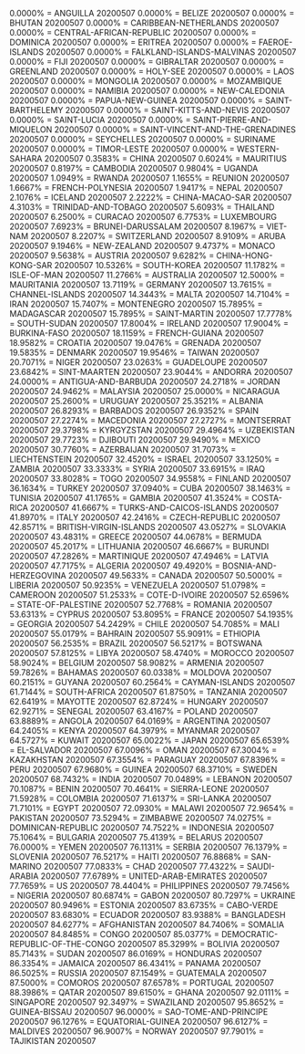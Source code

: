 0.0000% = ANGUILLA 20200507 
0.0000% = BELIZE 20200507 
0.0000% = BHUTAN 20200507 
0.0000% = CARIBBEAN-NETHERLANDS 20200507 
0.0000% = CENTRAL-AFRICAN-REPUBLIC 20200507 
0.0000% = DOMINICA 20200507 
0.0000% = ERITREA 20200507 
0.0000% = FAEROE-ISLANDS 20200507 
0.0000% = FALKLAND-ISLANDS-MALVINAS 20200507 
0.0000% = FIJI 20200507 
0.0000% = GIBRALTAR 20200507 
0.0000% = GREENLAND 20200507 
0.0000% = HOLY-SEE 20200507 
0.0000% = LAOS 20200507 
0.0000% = MONGOLIA 20200507 
0.0000% = MOZAMBIQUE 20200507 
0.0000% = NAMIBIA 20200507 
0.0000% = NEW-CALEDONIA 20200507 
0.0000% = PAPUA-NEW-GUINEA 20200507 
0.0000% = SAINT-BARTHELEMY 20200507 
0.0000% = SAINT-KITTS-AND-NEVIS 20200507 
0.0000% = SAINT-LUCIA 20200507 
0.0000% = SAINT-PIERRE-AND-MIQUELON 20200507 
0.0000% = SAINT-VINCENT-AND-THE-GRENADINES 20200507 
0.0000% = SEYCHELLES 20200507 
0.0000% = SURINAME 20200507 
0.0000% = TIMOR-LESTE 20200507 
0.0000% = WESTERN-SAHARA 20200507 
0.3583% = CHINA 20200507 
0.6024% = MAURITIUS 20200507 
0.8197% = CAMBODIA 20200507 
0.9804% = UGANDA 20200507 
1.0949% = RWANDA 20200507 
1.1655% = REUNION 20200507 
1.6667% = FRENCH-POLYNESIA 20200507 
1.9417% = NEPAL 20200507 
2.1076% = ICELAND 20200507 
2.2222% = CHINA-MACAO-SAR 20200507 
4.3103% = TRINIDAD-AND-TOBAGO 20200507 
5.6093% = THAILAND 20200507 
6.2500% = CURACAO 20200507 
6.7753% = LUXEMBOURG 20200507 
7.6923% = BRUNEI-DARUSSALAM 20200507 
8.1967% = VIET-NAM 20200507 
8.2207% = SWITZERLAND 20200507 
8.9109% = ARUBA 20200507 
9.1946% = NEW-ZEALAND 20200507 
9.4737% = MONACO 20200507 
9.5638% = AUSTRIA 20200507 
9.6282% = CHINA-HONG-KONG-SAR 20200507 
10.5326% = SOUTH-KOREA 20200507 
11.1782% = ISLE-OF-MAN 20200507 
11.2766% = AUSTRALIA 20200507 
12.5000% = MAURITANIA 20200507 
13.7119% = GERMANY 20200507 
13.7615% = CHANNEL-ISLANDS 20200507 
14.3443% = MALTA 20200507 
14.7104% = IRAN 20200507 
15.7407% = MONTENEGRO 20200507 
15.7895% = MADAGASCAR 20200507 
15.7895% = SAINT-MARTIN 20200507 
17.7778% = SOUTH-SUDAN 20200507 
17.8004% = IRELAND 20200507 
17.9004% = BURKINA-FASO 20200507 
18.1159% = FRENCH-GUIANA 20200507 
18.9582% = CROATIA 20200507 
19.0476% = GRENADA 20200507 
19.5835% = DENMARK 20200507 
19.9546% = TAIWAN 20200507 
20.7071% = NIGER 20200507 
23.0263% = GUADELOUPE 20200507 
23.6842% = SINT-MAARTEN 20200507 
23.9044% = ANDORRA 20200507 
24.0000% = ANTIGUA-AND-BARBUDA 20200507 
24.2718% = JORDAN 20200507 
24.9462% = MALAYSIA 20200507 
25.0000% = NICARAGUA 20200507 
25.2600% = URUGUAY 20200507 
25.3521% = ALBANIA 20200507 
26.8293% = BARBADOS 20200507 
26.9352% = SPAIN 20200507 
27.2274% = MACEDONIA 20200507 
27.2727% = MONTSERRAT 20200507 
29.3798% = KYRGYZSTAN 20200507 
29.4964% = UZBEKISTAN 20200507 
29.7723% = DJIBOUTI 20200507 
29.9490% = MEXICO 20200507 
30.7760% = AZERBAIJAN 20200507 
31.7073% = LIECHTENSTEIN 20200507 
32.4520% = ISRAEL 20200507 
33.1250% = ZAMBIA 20200507 
33.3333% = SYRIA 20200507 
33.6915% = IRAQ 20200507 
33.8028% = TOGO 20200507 
34.9558% = FINLAND 20200507 
36.1634% = TURKEY 20200507 
37.0940% = CUBA 20200507 
38.1463% = TUNISIA 20200507 
41.1765% = GAMBIA 20200507 
41.3524% = COSTA-RICA 20200507 
41.6667% = TURKS-AND-CAICOS-ISLANDS 20200507 
41.8970% = ITALY 20200507 
42.2416% = CZECH-REPUBLIC 20200507 
42.8571% = BRITISH-VIRGIN-ISLANDS 20200507 
43.0527% = SLOVAKIA 20200507 
43.4831% = GREECE 20200507 
44.0678% = BERMUDA 20200507 
45.2017% = LITHUANIA 20200507 
46.6667% = BURUNDI 20200507 
47.2826% = MARTINIQUE 20200507 
47.4946% = LATVIA 20200507 
47.7175% = ALGERIA 20200507 
49.4920% = BOSNIA-AND-HERZEGOVINA 20200507 
49.5633% = CANADA 20200507 
50.5000% = LIBERIA 20200507 
50.9235% = VENEZUELA 20200507 
51.0798% = CAMEROON 20200507 
51.2533% = COTE-D-IVOIRE 20200507 
52.6596% = STATE-OF-PALESTINE 20200507 
52.7768% = ROMANIA 20200507 
53.6313% = CYPRUS 20200507 
53.8095% = FRANCE 20200507 
54.1935% = GEORGIA 20200507 
54.2429% = CHILE 20200507 
54.7085% = MALI 20200507 
55.0179% = BAHRAIN 20200507 
55.9091% = ETHIOPIA 20200507 
56.2535% = BRAZIL 20200507 
56.5217% = BOTSWANA 20200507 
57.8125% = LIBYA 20200507 
58.4740% = MOROCCO 20200507 
58.9024% = BELGIUM 20200507 
58.9082% = ARMENIA 20200507 
59.7826% = BAHAMAS 20200507 
60.0338% = MOLDOVA 20200507 
60.2151% = GUYANA 20200507 
60.2564% = CAYMAN-ISLANDS 20200507 
61.7144% = SOUTH-AFRICA 20200507 
61.8750% = TANZANIA 20200507 
62.6419% = MAYOTTE 20200507 
62.8724% = HUNGARY 20200507 
62.9271% = SENEGAL 20200507 
63.4167% = POLAND 20200507 
63.8889% = ANGOLA 20200507 
64.0169% = ARGENTINA 20200507 
64.2405% = KENYA 20200507 
64.3979% = MYANMAR 20200507 
64.5727% = KUWAIT 20200507 
65.0022% = JAPAN 20200507 
65.6539% = EL-SALVADOR 20200507 
67.0096% = OMAN 20200507 
67.3004% = KAZAKHSTAN 20200507 
67.3554% = PARAGUAY 20200507 
67.8396% = PERU 20200507 
67.9680% = GUINEA 20200507 
68.3710% = SWEDEN 20200507 
68.7432% = INDIA 20200507 
70.0489% = LEBANON 20200507 
70.1087% = BENIN 20200507 
70.4641% = SIERRA-LEONE 20200507 
71.5928% = COLOMBIA 20200507 
71.6137% = SRI-LANKA 20200507 
71.7101% = EGYPT 20200507 
72.0930% = MALAWI 20200507 
72.9654% = PAKISTAN 20200507 
73.5294% = ZIMBABWE 20200507 
74.0275% = DOMINICAN-REPUBLIC 20200507 
74.7522% = INDONESIA 20200507 
75.1064% = BULGARIA 20200507 
75.4139% = BELARUS 20200507 
76.0000% = YEMEN 20200507 
76.1131% = SERBIA 20200507 
76.1379% = SLOVENIA 20200507 
76.5217% = HAITI 20200507 
76.8868% = SAN-MARINO 20200507 
77.0833% = CHAD 20200507 
77.4322% = SAUDI-ARABIA 20200507 
77.6789% = UNITED-ARAB-EMIRATES 20200507 
77.7659% = US 20200507 
78.4404% = PHILIPPINES 20200507 
79.7456% = NIGERIA 20200507 
80.6874% = GABON 20200507 
80.7297% = UKRAINE 20200507 
80.9496% = ESTONIA 20200507 
83.6735% = CABO-VERDE 20200507 
83.6830% = ECUADOR 20200507 
83.9388% = BANGLADESH 20200507 
84.6277% = AFGHANISTAN 20200507 
84.7406% = SOMALIA 20200507 
84.8485% = CONGO 20200507 
85.0377% = DEMOCRATIC-REPUBLIC-OF-THE-CONGO 20200507 
85.3299% = BOLIVIA 20200507 
85.7143% = SUDAN 20200507 
86.0169% = HONDURAS 20200507 
86.3354% = JAMAICA 20200507 
86.4341% = PANAMA 20200507 
86.5025% = RUSSIA 20200507 
87.1549% = GUATEMALA 20200507 
87.5000% = COMOROS 20200507 
87.6578% = PORTUGAL 20200507 
88.3986% = QATAR 20200507 
89.6150% = GHANA 20200507 
92.0111% = SINGAPORE 20200507 
92.3497% = SWAZILAND 20200507 
95.8652% = GUINEA-BISSAU 20200507 
96.0000% = SAO-TOME-AND-PRINCIPE 20200507 
96.1276% = EQUATORIAL-GUINEA 20200507 
96.6127% = MALDIVES 20200507 
96.9007% = NORWAY 20200507 
97.7901% = TAJIKISTAN 20200507 

